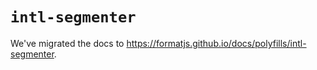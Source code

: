 # `intl-segmenter`

We've migrated the docs to https://formatjs.github.io/docs/polyfills/intl-segmenter.
